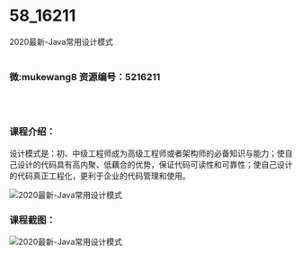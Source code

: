 # 58_16211
2020最新-Java常用设计模式
<br/></br>
<h3>微:mukewang8 资源编号：5216211</h3>
<br/></br>
<h3>课程介绍：</h3>
<p>设计模式是：初、中级工程师成为高级工程师或者架构师的必备知识与能力；使自己设计的代码具有高内聚、低藕合的优势，保证代码可读性和可靠性；使自己设计的代码真正工程化，更利于企业的代码管理和使用。</p>
<p><img src="https://www.ko996.com/wp-content/uploads/img/2020/11/2-55-300x142.png" alt="2020最新-Java常用设计模式"></p>
<div class="info-desc">
<h3>课程截图：</h3>
<p><img src="https://www.ko996.com/wp-content/uploads/img/2020/11/1-54.png" alt="2020最新-Java常用设计模式"></p>


			
</div>

